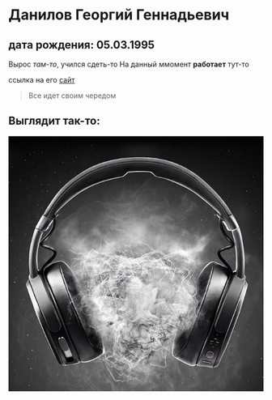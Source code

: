 # Данилов Георгий Геннадьевич
## дата рождения: 05.03.1995

Вырос _там-то_, учился сдеть-то
На данный ммомент **работает** тут-то

ссылка на его [сайт](https://github.com/netology-code/git-2-homeworks/blob/main/team-2/README.md)

>Все идет своим чередом

## Выглядит так-то:

![Выглядит так-то](images/ava.jpg)